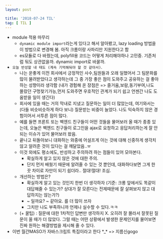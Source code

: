 ```yaml
---
layout: post

title: '2018-07-24 TIL'
tag: [ TIL ]
---
```


* module 적용 마무리
  * `dynamic module import`라는게 있다고 해서 알아봤고, lazy loading 방법을 이 방법으로 변경해 봄. 아직 크롬이랑 사파리만 지원한다고 함
  * es모듈로 다 바꿨는데, polyfill용 코드는 어떻게 처리해야하나 고민중. 기존처럼 둬도 상관없을까. dynamic import로 바꿀까.
* `오늘 반성할 내 태도 (계속 기억해둬야 할 것 같아서)`.
  * 나는 운좋게 이전 회사에서 긍정적인 사수,팀원들과 오래 일했어서 그 팀문화를 많이 물려받았다고 생각하는데 그 중 가장 좋은 점이 도와주고 공유하는 걸 좋아하는 성향이라 생각함 (내가 경험해 온 장점은 => 즐거움,보람,동기부여,나도 몰랐던 구멍찾기가능,먼저 도와주면 우호적인 관계가 되기 쉽고 언젠간 나도 도움받을 일이 생긴다)
  * 회사에 있을 때는 거의 막내로 지냈고 질문하는 일이 더 많았는데, 여기와서는 (다들 비슷비슷하게 하다 보니) 질문받는 비중이 늘었다. 나도 익숙하지 않은 경험이어서 서투른 점이 많다. 
  * 예를 들면 프론트 또는 벡엔드 친구들이 어떤 것들을 물어보러 올 때가 종종 있는데, 오늘은 벡엔드 친구들이 로그인을 ajax로 요청하고 응답처리하는게 잘 안되는 이슈가 있어 물어보러 왔음.
  * 끝나고 뒤돌아보니 대화하는 와중에 어설프게 아는 것에 대해 신중하게 생각치 않고 알려준 것이 있다는 걸 깨달았음..ㅠ
  * 이것 외에도 평소에도, 반성하고 주의하려 하는 점들이 있어 모아본다.
    * 확실하게 알고 있지 않은 것에 대한 주의.
    * 단지 먼저 배웠기 때문에 알려줄 수 있는 것 뿐인데, 대화하다보면 그게 한 끗 차이로 자만이 되기 쉽더라.. 절대!절대! 조심. 
  * 개선하는 방법은?
    * 확실하게 알고 있는 것인지 한번 더 생각하자 (기준: 크롱 앞에서도 똑같이 대답해줄 수 있는가? 상대가 잘 모른다는 전제때문에 잘 살펴보지 않고 대답하지는 않는가?)
    * ~ 일까요? ~ 같아요. 를 더 많이 쓰자
    * 그치만 나도 부족하니까 언제나 실수할 수 있다.ㅋㅋ
  * (+ 꿀팁) : 질문에 대한 1차적인 답변만 생각하지 X. 오히려 잘 몰라서 잘못된 질문이 올 때가 더 많았다. 그럴 때는 어떤 상황에서 발생한 문제인지를 물어보면 진짜 원하는 해결방법을 제시해 줄 수 있다.
* 이번 월간MASO가 자바스크립트 특집이라고 한다 \*_\* => 지름신gogo



